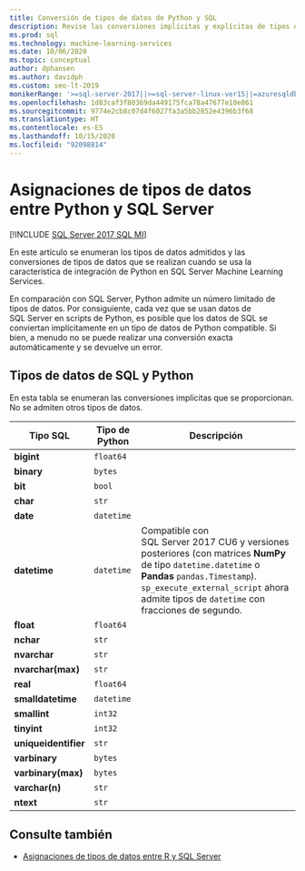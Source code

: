 ```yaml
---
title: Conversión de tipos de datos de Python y SQL
description: Revise las conversiones implícitas y explícitas de tipos de datos entre Python y SQL Server en soluciones de ciencia de datos y Machine Learning.
ms.prod: sql
ms.technology: machine-learning-services
ms.date: 10/06/2020
ms.topic: conceptual
author: dphansen
ms.author: davidph
ms.custom: seo-lt-2019
monikerRange: '>=sql-server-2017||>=sql-server-linux-ver15||=azuresqldb-mi-current||=sqlallproducts-allversions'
ms.openlocfilehash: 1d83caf3f80369da449175fca78a47677e10e861
ms.sourcegitcommit: 9774e2cb8c07d4f6027fa3a5bb2852e4396b3f68
ms.translationtype: HT
ms.contentlocale: es-ES
ms.lasthandoff: 10/15/2020
ms.locfileid: "92098814"
---
```

# <a name="data-type-mappings-between-python-and-sql-server"></a>Asignaciones de tipos de datos entre Python y SQL Server
[!INCLUDE [SQL Server 2017 SQL MI](../../includes/applies-to-version/sqlserver2017-asdbmi.md)]

En este artículo se enumeran los tipos de datos admitidos y las conversiones de tipos de datos que se realizan cuando se usa la característica de integración de Python en SQL Server Machine Learning Services.

En comparación con SQL Server, Python admite un número limitado de tipos de datos. Por consiguiente, cada vez que se usan datos de SQL Server en scripts de Python, es posible que los datos de SQL se conviertan implícitamente en un tipo de datos de Python compatible. Si bien, a menudo no se puede realizar una conversión exacta automáticamente y se devuelve un error.

## <a name="python-and-sql-data-types"></a>Tipos de datos de SQL y Python

En esta tabla se enumeran las conversiones implícitas que se proporcionan. No se admiten otros tipos de datos.

| Tipo SQL             | Tipo de Python | Descripción |
|----------------------|-------------|-------------|
| **bigint**           | `float64`   |
| **binary**           | `bytes`     |
| **bit**              | `bool`      |
| **char**             | `str`       |
| **date**             | `datetime`  |
| **datetime**         |`datetime`   | Compatible con SQL Server 2017 CU6 y versiones posteriores (con matrices **NumPy** de tipo `datetime.datetime` o **Pandas** `pandas.Timestamp`). `sp_execute_external_script` ahora admite tipos de `datetime` con fracciones de segundo.|
| **float**            | `float64`   |
| **nchar**            | `str`       |
| **nvarchar**         | `str`       |
| **nvarchar(max)**    | `str`       |
| **real**             | `float64`   |
| **smalldatetime**    | `datetime`  |
| **smallint**         | `int32`     |
| **tinyint**          | `int32`     |
| **uniqueidentifier** | `str`       |
| **varbinary**        | `bytes`     |
| **varbinary(max)**   | `bytes`     |
| **varchar(n)**       | `str`       |
| **ntext**     | `str`       |

## <a name="see-also"></a>Consulte también

+ [Asignaciones de tipos de datos entre R y SQL Server](../r/r-libraries-and-data-types.md)
